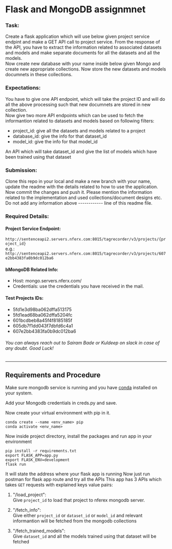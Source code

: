 # Flask and MongoDB assignmnet
### Task: 
Create a flask application which will use below given project service endpint and make a GET API call to project service. From the response of the API, you have to extract the information related to associated datasets and models and make separate documents for all the datasets and all the models. \
Now create new database with your name inside below given Mongo and create new appropriate collections. Now store the new datasets and models documnets in these collections.

### Expectations: 
You have to give one API endpoint, which will take the project ID and will do all the above processing such that new documnets are stored in new collection.\
Now give two more API endpoints which can be used to fetch the informantion related to datasets and models based on following filters:
- project_id: give all the datasets and models related to a project
- database_id: give the info for that dataset_id
- model_id: give the info for that model_id

An API which will take dataset_id and give the list of models which have been trained using that dataset

### Submission:
Clone this repo in your local and make a new branch with your name, update the readme with the details related to how to use the application. Now commit the changes and push it. Please mention the information related to the implementation and used collections/document designs etc. Do not add any information above ------------ line of this readme file.

### Required Details:
#### Project Service Endpoint: 
``` http://sentenceapi2.servers.nferx.com:8015/tagrecorder/v3/projects/{project_id} ``` \
  e.g.: `http://sentenceapi2.servers.nferx.com:8015/tagrecorder/v3/projects/607e2bb4383fa0b9dc012ba6`

#### bMongoDB Related Info: 
- Host: mongo.servers.nferx.com/
- Credentials: use the credentials you have received in the mail.

#### Test Projects IDs: 
- 5fd1e3d98ba062dffa513175
- 5fd1ead68ba062dffa5204fc
- 601bcdbeb8a45f4f8185185f
- 605db7f1dd043f7dbfd6c4a1
- 607e2bb4383fa0b9dc012ba6

###### You can always reach out to Sairam Bade or Kuldeep on slack in case of any doubt. Good Luck!
---------------------------------------------

## Requirements and Procedure
Make sure mongodb service is running and you have [conda](https://docs.conda.io/projects/conda/en/latest/user-guide/install/index.html) installed on your system.

Add your Mongodb credentials in creds.py and save.

Now create your virtual environment with pip in it.

    conda create --name <env_name> pip
    conda activate <env_name>

Now inside project directory, install the packages and run app in your environment

    pip install -r requirements.txt
    export FLASK_APP=app.py
    export FLASK_ENV=development
    flask run

It will state the address where your flask app is running
Now just run postman for flask app route and try all the APIs
This app has 3 APIs which takes `GET` requests with explained keys value pairs:
1. "/load_project":\
  Give `project_id` to load that project to nferex mongodb server.

2. "/fetch_info":\
  Give either `project_id` or `dataset_id` or `model_id` and relevant informantion will be fetched from the mongodb collections

3. "/fetch_trained_models":\
  Give `dataset_id` and all the models trained using that dataset will be fetched
